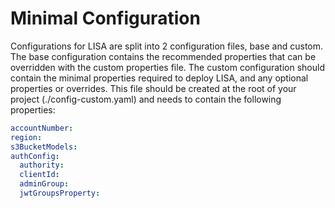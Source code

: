# Minimal Configuration

Configurations for LISA are split into 2 configuration files, base and custom. The base configuration contains the
recommended properties that can be overridden with the custom properties file. The custom configuration should contain
the minimal properties required to deploy LISA, and any optional properties or overrides. This file should be created
at the root of your project (./config-custom.yaml) and needs to contain the following properties:

```yaml
accountNumber:
region:
s3BucketModels:
authConfig:
  authority:
  clientId:
  adminGroup:
  jwtGroupsProperty:
```

<!--@include: ./schema/app.md -->
